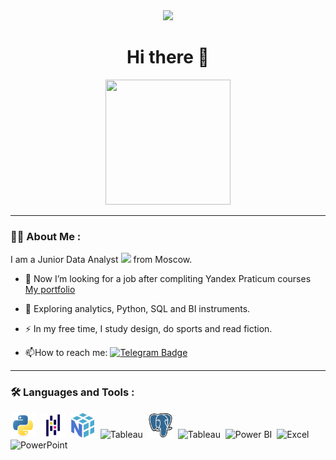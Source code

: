 <div id="header" align="center">
  <img src="https://media.giphy.com/media/hpXdHPfFI5wTABdDx9/giphy.gif" width="400"/>

<h1>
  Hi there 👋
</h1>
</div>

<div align="center">
  <img src="https://media.giphy.com/media/3oKIPnAiaMCws8nOsE/giphy.gif" width="200" height="200"/>
</div>

---

### :woman_technologist: About Me :
I am a Junior Data Analyst <img src="https://media.giphy.com/media/WUlplcMpOCEmTGBtBW/giphy.gif" width="30"> from Moscow.
- :telescope: Now I’m looking for a job after compliting Yandex Praticum courses [My portfolio](https://github.com/juliasysoeva/Yandex-Practicum-Projects)

- :seedling: Exploring analytics, Python, SQL and BI instruments.

- :zap: In my free time, I study design, do sports and read fiction.

- :mailbox:How to reach me: [![Telegram Badge](https://lh3.googleusercontent.com/DyznepKsXLXCiPXwoE1L2VFkWkdMQczb6pjy_hSgM59avVVebHKv_4wkkD_H7AzJsDftfkw52qDAqjt-E3YrBFHL9w=w128-h128-e365-rj-sc0x00ffffff)](https://t.me/juliasys)

---

### :hammer_and_wrench: Languages and Tools :
<div>
  <img src="https://raw.githubusercontent.com/devicons/devicon/1119b9f84c0290e0f0b38982099a2bd027a48bf1/icons/python/python-original.svg" title="Python"  alt="Python" width="40" height="40"/>&nbsp;
<img src="https://raw.githubusercontent.com/devicons/devicon/1119b9f84c0290e0f0b38982099a2bd027a48bf1/icons/pandas/pandas-original.svg" title="Pandas"  alt="Pandas" width="40" height="40"/>&nbsp;
  <img src="https://raw.githubusercontent.com/devicons/devicon/1119b9f84c0290e0f0b38982099a2bd027a48bf1/icons/numpy/numpy-original.svg" title="Numpy"  alt="Numpy" width="40" height="40"/>&nbsp;
  <img src="" title="Tableau"  alt="Tableau" width="40" height="40"/>&nbsp;
  <img src="https://raw.githubusercontent.com/devicons/devicon/1119b9f84c0290e0f0b38982099a2bd027a48bf1/icons/postgresql/postgresql-original.svg" title="Postgresql"  alt="Postgresql" width="40" height="40"/>&nbsp;
  <img src="https://encrypted-tbn0.gstatic.com/images?q=tbn:ANd9GcQ9phAwDFuMuMOL1ghzvNWbkiE1-YZIRcTcXo01lxRH2JNpSwXO9reStZJnrigZg_JLoyo&usqp=CAU" title="Tableau"  alt="Tableau" width="40" height="40"/>&nbsp;
  <img src="https://powerbirussia.ru/wp-content/uploads/2019/01/powerbi-logo.png" title="Power BI"  alt="Power BI" width="40" height="40"/>&nbsp;
  <img src="https://techcommunity.microsoft.com/t5/image/serverpage/image-id/375416i783713B05CAD4A92" title="Excel"  alt="Excel" width="40" height="40"/>&nbsp;
  <img src="https://1000logos.net/wp-content/uploads/2020/08/Microsoft-PowerPoint-Logo-2013-2018.jpg" title="PowerPoint"  alt="PowerPoint" width="40" height="40"/>&nbsp;
</div>

<!--
**juliasysoeva/juliasysoeva** is a ✨ _special_ ✨ repository because its `README.md` (this file) appears on your GitHub profile.

Here are some ideas to get you started:

- 🔭 I’m currently working on ...
- 🌱 I’m currently learning ...
- 👯 I’m looking to collaborate on ...
- 🤔 I’m looking for help with ...
- 💬 Ask me about ...
- 📫 How to reach me: ...
- 😄 Pronouns: ...
- ⚡ Fun fact: ...
-->
